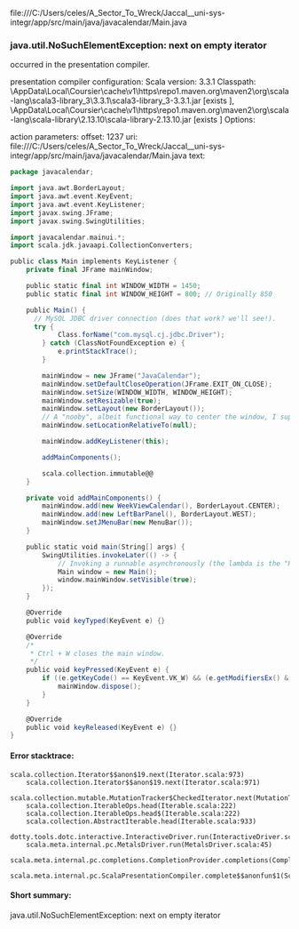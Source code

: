 file:///C:/Users/celes/A_Sector_To_Wreck/Jaccal__uni-sys-integr/app/src/main/java/javacalendar/Main.java
### java.util.NoSuchElementException: next on empty iterator

occurred in the presentation compiler.

presentation compiler configuration:
Scala version: 3.3.1
Classpath:
<HOME>\AppData\Local\Coursier\cache\v1\https\repo1.maven.org\maven2\org\scala-lang\scala3-library_3\3.3.1\scala3-library_3-3.3.1.jar [exists ], <HOME>\AppData\Local\Coursier\cache\v1\https\repo1.maven.org\maven2\org\scala-lang\scala-library\2.13.10\scala-library-2.13.10.jar [exists ]
Options:



action parameters:
offset: 1237
uri: file:///C:/Users/celes/A_Sector_To_Wreck/Jaccal__uni-sys-integr/app/src/main/java/javacalendar/Main.java
text:
```scala
package javacalendar;

import java.awt.BorderLayout;
import java.awt.event.KeyEvent;
import java.awt.event.KeyListener;
import javax.swing.JFrame;
import javax.swing.SwingUtilities;

import javacalendar.mainui.*; 
import scala.jdk.javaapi.CollectionConverters;

public class Main implements KeyListener {
    private final JFrame mainWindow;

    public static final int WINDOW_WIDTH = 1450;
    public static final int WINDOW_HEIGHT = 800; // Originally 850

    public Main() {
      // MySQL JDBC driver connection (does that work? we'll see!).
      try {
            Class.forName("com.mysql.cj.jdbc.Driver");
        } catch (ClassNotFoundException e) {
            e.printStackTrace();
        }

        mainWindow = new JFrame("JavaCalendar");
        mainWindow.setDefaultCloseOperation(JFrame.EXIT_ON_CLOSE);
        mainWindow.setSize(WINDOW_WIDTH, WINDOW_HEIGHT);
        mainWindow.setResizable(true);
        mainWindow.setLayout(new BorderLayout());  
        // A "nooby", albeit functional way to center the window, I suppose.
        mainWindow.setLocationRelativeTo(null);

        mainWindow.addKeyListener(this);

        addMainComponents();

        scala.collection.immutable@@
    }

    private void addMainComponents() {
        mainWindow.add(new WeekViewCalendar(), BorderLayout.CENTER);
        mainWindow.add(new LeftBarPanel(), BorderLayout.WEST);
        mainWindow.setJMenuBar(new MenuBar());
    }

    public static void main(String[] args) {
        SwingUtilities.invokeLater(() -> {
            // Invoking a runnable asynchronously (the lambda is the "Runnable" class; or the run() method).
            Main window = new Main();
            window.mainWindow.setVisible(true);
        });
    }

    @Override
    public void keyTyped(KeyEvent e) {}

    @Override
    /*
     * Ctrl + W closes the main window.
     */
    public void keyPressed(KeyEvent e) {
        if ((e.getKeyCode() == KeyEvent.VK_W) && (e.getModifiersEx() & KeyEvent.CTRL_DOWN_MASK) != 0) {
            mainWindow.dispose();
        }
    }

    @Override
    public void keyReleased(KeyEvent e) {}
}

```



#### Error stacktrace:

```
scala.collection.Iterator$$anon$19.next(Iterator.scala:973)
	scala.collection.Iterator$$anon$19.next(Iterator.scala:971)
	scala.collection.mutable.MutationTracker$CheckedIterator.next(MutationTracker.scala:76)
	scala.collection.IterableOps.head(Iterable.scala:222)
	scala.collection.IterableOps.head$(Iterable.scala:222)
	scala.collection.AbstractIterable.head(Iterable.scala:933)
	dotty.tools.dotc.interactive.InteractiveDriver.run(InteractiveDriver.scala:168)
	scala.meta.internal.pc.MetalsDriver.run(MetalsDriver.scala:45)
	scala.meta.internal.pc.completions.CompletionProvider.completions(CompletionProvider.scala:46)
	scala.meta.internal.pc.ScalaPresentationCompiler.complete$$anonfun$1(ScalaPresentationCompiler.scala:146)
```
#### Short summary: 

java.util.NoSuchElementException: next on empty iterator